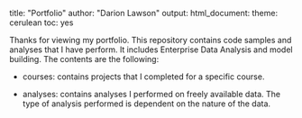 title: "Portfolio"
author: "Darion Lawson"
output:
  html_document:
    theme: cerulean
    toc: yes

Thanks for viewing my portfolio. This repository contains code samples and analyses that I have perform. It includes Enterprise Data Analysis and model building. The contents are the following:

* courses: contains projects that I completed for a specific course.

* analyses: contains analyses I performed on freely available data.  The type of analysis performed is dependent on the nature of the data.